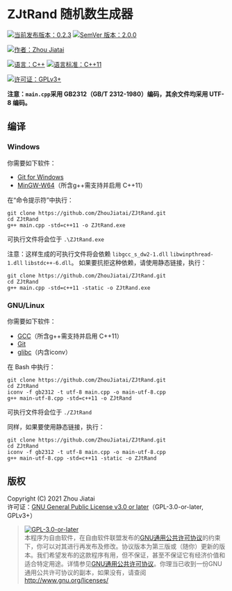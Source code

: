 # ZJtRand 随机数生成器

[![当前发布版本：0.2.3](https://img.shields.io/badge/%E5%BD%93%E5%89%8D%E5%8F%91%E5%B8%83%E7%89%88%E6%9C%AC-0.2.3-blue)](https://github.com/ZhouJiatai/ZJtRand/releases/tag/0.2.3)
[![SemVer 版本：2.0.0](https://img.shields.io/badge/Semver%20%E7%89%88%E6%9C%AC-2.0.0-blue)](https://semver.org/lang/zh-CN/spec/v2.0.0.html)

[![作者：Zhou Jiatai](https://img.shields.io/badge/%E4%BD%9C%E8%80%85-Zhou%20Jiatai-yellowgreen)](https://github.com/ZhouJiatai)

[![语言：C++](https://img.shields.io/badge/%E8%AF%AD%E8%A8%80-C%2B%2B-ff69b4)](https://github.com/cplusplus)
[![语言标准：C++11](https://img.shields.io/badge/%E8%AF%AD%E8%A8%80%E6%A0%87%E5%87%86-C%2B%2B11-ff69b4)](https://wg21.link/std11)

[![许可证：GPLv3+](https://img.shields.io/badge/%E8%AE%B8%E5%8F%AF%E8%AF%81-GPLv3%2B-red)](http://www.gnu.org/licenses/gpl-3.0.html)

**注意：`main.cpp`采用 GB2312（GB/T 2312-1980）编码，其余文件均采用 UTF-8 编码。**

## 编译

### Windows

你需要如下软件：
* [Git for Windows](https://gitforwindows.org/)  
* [MinGW-W64](http://www.mingw-w64.org/doku.php)（所含g++需支持并启用 C++11）  

在“命令提示符”中执行：

    git clone https://github.com/ZhouJiatai/ZJtRand.git
    cd ZJtRand
    g++ main.cpp -std=c++11 -o ZJtRand.exe

可执行文件将会位于 `.\ZJtRand.exe`

注意：这样生成的可执行文件将会依赖 `libgcc_s_dw2-1.dll` `libwinpthread-1.dll` `libstdc++-6.dll`。
如果要抗拒这种依赖，请使用静态链接，执行：

    git clone https://github.com/ZhouJiatai/ZJtRand.git
    cd ZJtRand
    g++ main.cpp -std=c++11 -static -o ZJtRand.exe

### GNU/Linux

你需要如下软件：
* [GCC](https://gcc.gnu.org/)（所含g++需支持并启用 C++11）
* [Git](https://git-scm.com/)
* [glibc](http://www.gnu.org/software/libc/)（内含iconv）

在 Bash 中执行：

    git clone https://github.com/ZhouJiatai/ZJtRand.git
    cd ZJtRand
    iconv -f gb2312 -t utf-8 main.cpp -o main-utf-8.cpp
    g++ main-utf-8.cpp -std=c++11 -o ZJtRand

可执行文件将会位于 `./ZJtRand`

同样，如果要使用静态链接，执行：

    git clone https://github.com/ZhouJiatai/ZJtRand.git
    cd ZJtRand
    iconv -f gb2312 -t utf-8 main.cpp -o main-utf-8.cpp
    g++ main-utf-8.cpp -std=c++11 -static -o ZJtRand

## 版权

Copyright (C) 2021 Zhou Jiatai  
许可证：[GNU General Public License v3.0 or later](http://www.gnu.org/licenses/gpl-3.0.html)（GPL-3.0-or-later, GPLv3+）

> [![GPL-3.0-or-later](http://www.gnu.org/graphics/gplv3-or-later-sm.png)](http://www.gnu.org/licenses/gpl-3.0.html)  
本程序为自由软件，在自由软件联盟发布的[GNU通用公共许可协议](http://www.gnu.org/licenses/gpl-3.0.html)的约束下，你可以对其进行再发布及修改。协议版本为第三版或（随你）更新的版本。我们希望发布的这款程序有用，但不保证，甚至不保证它有经济价值和适合特定用途。详情参见[GNU通用公共许可协议](http://www.gnu.org/licenses/gpl-3.0.html)。你理当已收到一份GNU通用公共许可协议的副本，如果没有，请查阅<http://www.gnu.org/licenses/>
